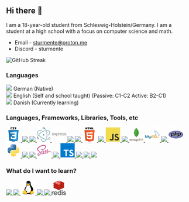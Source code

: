 ## Hi there 👋

I am a 18-year-old student from Schleswig-Holstein/Germany. I am a student at a high school with a focus on computer science and math.

- Email - sturmente@proton.me
- Discord - sturmente

![GitHub Streak](https://github-readme-streak-stats.herokuapp.com/?user=SturmEnte)

### Languages

<p float="left">
  <img src="https://upload.wikimedia.org/wikipedia/en/thumb/b/ba/Flag_of_Germany.svg/1280px-Flag_of_Germany.svg.png" style="height: 1rem" /> German  (Native) <br/>
  <img src="https://upload.wikimedia.org/wikipedia/commons/thumb/f/f2/Flag_of_Great_Britain_%281707%E2%80%931800%29.svg/1280px-Flag_of_Great_Britain_%281707%E2%80%931800%29.svg.png" style="height: 1rem" /> English (Self and school taught) (Passive: C1-C2 Active: B2-C1) <br/>
    <img src="https://upload.wikimedia.org/wikipedia/commons/thumb/9/9c/Flag_of_Denmark.svg/1280px-Flag_of_Denmark.svg.png" style="height: 1rem" /> Danish (Currently learning)
</p>

### Languages, Frameworks, Libraries, Tools, etc

<p float="left">
  <a href="https://www.w3schools.com/css/">
    <img src="https://raw.githubusercontent.com/devicons/devicon/master/icons/css3/css3-original-wordmark.svg" height="40"/>
  </a>
  <a href="https://isocpp.org/">
    <img src="https://user-images.githubusercontent.com/42747200/46140125-da084900-c26d-11e8-8ea7-c45ae6306309.png"height="40"/>
  </a>
  <a href="https://discord.js.org/">
    <img src="https://camo.githubusercontent.com/d55d8a7f07a103454ebb77b653d9600ce27e011f78395d9713b432c8c011c76a/68747470733a2f2f646973636f72642e6a732e6f72672f7374617469632f6c6f676f2e737667"height="40"/>
  </a>
  <a href="https://www.electronjs.org/">
    <img src="https://github.com/SturmEnte/SturmEnte/blob/main/electron.png?raw=true" height="40"/>
  </a>
  <a href="https://expressjs.com/">
    <img src="https://raw.githubusercontent.com/devicons/devicon/master/icons/express/express-original-wordmark.svg" height="40"/>
  </a>
  <a href="https://git-scm.com/">
    <img src="https://git-scm.com/favicon.ico" height="40"/>
  </a>
  <a href="https://gulpjs.com/">
    <img src="https://gulpjs.com/img/favicon.png" height="40"/>
  </a>
  <a href="https://www.w3.org/html/">
    <img src="https://raw.githubusercontent.com/devicons/devicon/master/icons/html5/html5-original-wordmark.svg" height="40"/>
  </a>
  <a href="https://www.java.com/de/">
    <img src="https://dev.java/assets/images/java-logo-vector.png" height="40"/>
  </a>
  <a href="https://developer.mozilla.org/en-US/docs/Web/JavaScript">
    <img src="https://raw.githubusercontent.com/devicons/devicon/master/icons/javascript/javascript-original.svg" height="40"/>
  </a>
  <a href="https://jwt.io/">
    <img src="https://jwt.io/img/pic_logo.svg" height="40"/>
  </a>
  <a href="https://www.mongodb.com/">
    <img src="https://raw.githubusercontent.com/devicons/devicon/master/icons/mongodb/mongodb-original-wordmark.svg" height="40"/>
  </a>
  <a href="https://www.mysql.com/">
    <img src="https://raw.githubusercontent.com/devicons/devicon/master/icons/mysql/mysql-original-wordmark.svg" height="40"/>
  </a>
  <a href="https://nodejs.org">
    <img src="https://nodejs.org/static/images/logo.svg" height="40"/>
  </a>
  <a href="https://www.php.net/">
    <img src="https://raw.githubusercontent.com/devicons/devicon/master/icons/php/php-original.svg" height="40"/>
  </a>
  <a href="https://www.python.org">
    <img src="https://raw.githubusercontent.com/devicons/devicon/master/icons/python/python-original.svg" height="40"/>
  </a>
  <a href="https://postman.com">
    <img src="https://camo.githubusercontent.com/93b32389bf746009ca2370de7fe06c3b5146f4c99d99df65994f9ced0ba41685/68747470733a2f2f7777772e766563746f726c6f676f2e7a6f6e652f6c6f676f732f676574706f73746d616e2f676574706f73746d616e2d69636f6e2e737667" height="40"/>
  </a>
  <a href="https://www.rust-lang.org/">
    <img src="https://www.rust-lang.org/static/images/rust-logo-blk.svg" height="40"/>
  </a>
  <a href="https://sass-lang.com">
    <img src="https://raw.githubusercontent.com/devicons/devicon/master/icons/sass/sass-original.svg" height="40"/>
  </a>
  <a href="https://tauri.studio/">
    <img src="https://tauri.studio/meta/favicon-96x96.png" height="40"/>
  </a>
  <a href="https://www.typescriptlang.org/">
    <img src="https://raw.githubusercontent.com/devicons/devicon/master/icons/typescript/typescript-original.svg" height="40"/>
  </a>
  <a href="https://vitejs.dev/">
    <img src="https://vitejs.dev/logo.svg" height="40"/>
  </a>
  <a href="https://vuejs.org/">
    <img src="https://camo.githubusercontent.com/c8f91d18976e27123643a926a2588b8d931a0292fd0b6532c3155379e8591629/68747470733a2f2f7675656a732e6f72672f696d616765732f6c6f676f2e706e67" height="40"/>
  </a>
  <a href="https://webpack.js.org">
    <img src="https://webpack.js.org/site-logo.c0e60df418e04f58.svg" height="40"/>
  </a>
</p>

### What do I want to learn?

<p float="left">
  <a href="https://flutter.dev/">
    <img src="https://storage.googleapis.com/cms-storage-bucket/4fd0db61df0567c0f352.png" height="40"/>
  </a>
  <a href="https://go.dev/">
    <img src="https://go.dev/images/go-logo-blue.svg" height="40"/>
  </a>
  <a href="https://www.linux.org/">
    <img src="https://raw.githubusercontent.com/devicons/devicon/master/icons/linux/linux-original.svg" height="40"/>
  </a>
  <a href="https://www.nginx.com">
    <img src="https://cdn.iconscout.com/icon/free/png-256/nginx-226030.png" height="40"/>
  </a>
  <a href="https://www.opengl.org/">
    <img src="https://www.opengl.org/img/OpenGL_100px_June16.png" height="40"/>
  </a>
  <a href="https://redis.io">
    <img src="https://raw.githubusercontent.com/devicons/devicon/master/icons/redis/redis-original-wordmark.svg" height="40"/>
  </a>
</p>
